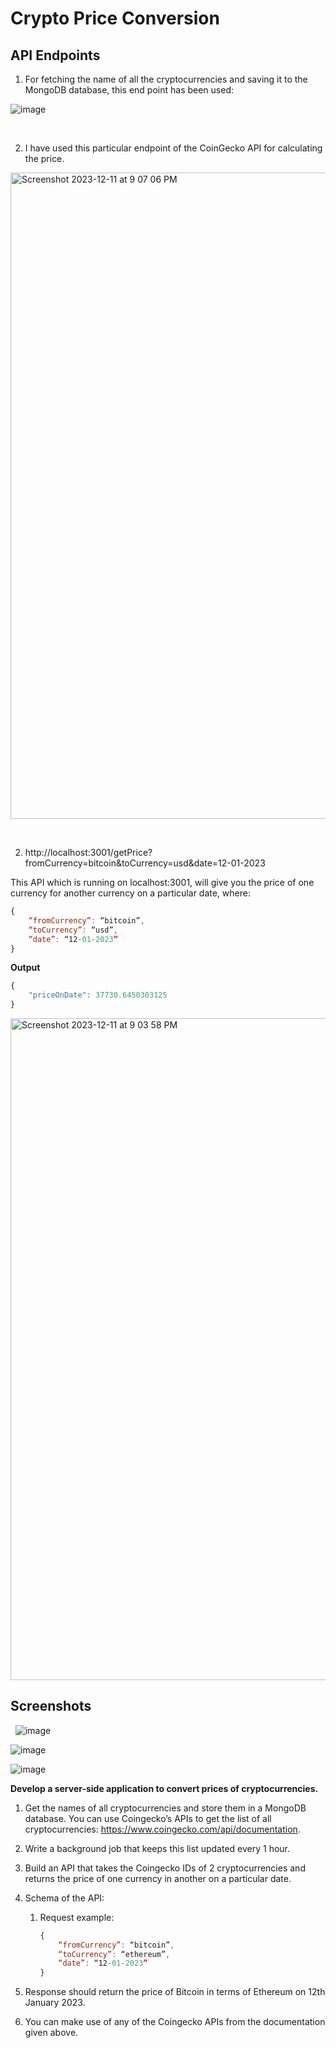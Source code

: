 # Crypto Price Conversion

## API Endpoints

1. For fetching the name of all the cryptocurrencies and saving it to the MongoDB database, this end point has been used:

![image](https://github.com/Kanika637/CryptoPriceConversion/assets/84350895/51ad693a-e987-4c5a-a583-f401b419b574)

&nbsp;

2. I have used this particular endpoint of the CoinGecko API for calculating the price.

<img width="1034" alt="Screenshot 2023-12-11 at 9 07 06 PM" src="https://github.com/Kanika637/CryptoPriceConversion/assets/84350895/ccbd5952-8670-4176-9aa1-ffd898670605">

&nbsp;

2. http://localhost:3001/getPrice?fromCurrency=bitcoin&toCurrency=usd&date=12-01-2023

This API which is running on localhost:3001, will give you the price of one currency for another currency on a particular date, where:

```jsx
{
	“fromCurrency”: “bitcoin”,
	“toCurrency”: “usd”,
	“date”: “12-01-2023”
}
```

**Output**

```jsx
{
    "priceOnDate": 37730.6450303125
}
```


<img width="1059" alt="Screenshot 2023-12-11 at 9 03 58 PM" src="https://github.com/Kanika637/CryptoPriceConversion/assets/84350895/7a325528-8591-40c6-bb1b-866a74585fef">

## Screenshots

&nbsp;
![image](https://github.com/Kanika637/CryptoPriceConversion/assets/84350895/70b6c405-eed9-4009-badc-0682158a268d)

![image](https://github.com/Kanika637/CryptoPriceConversion/assets/84350895/254d7b80-c0f9-4692-9196-d49d7ef1fd0e)

![image](https://github.com/Kanika637/CryptoPriceConversion/assets/84350895/fb210b5b-cc5d-405c-91d3-2d903f6076c2)


**Develop a server-side application to convert prices of cryptocurrencies.**


1. Get the names of all cryptocurrencies and store them in a MongoDB database. You can use Coingecko’s APIs to get the list of all cryptocurrencies: https://www.coingecko.com/api/documentation.
2. Write a background job that keeps this list updated every 1 hour.


1. Build an API that takes the Coingecko IDs of 2 cryptocurrencies and returns the price of one currency in another on a particular date.
2. Schema of the API:
    1. Request example:
        
        ```jsx
        {
        	“fromCurrency”: “bitcoin”,
        	“toCurrency”: “ethereum”,
        	“date”: “12-01-2023”
        }
        ```
        
3. Response should return the price of Bitcoin in terms of Ethereum on 12th January 2023.
4. You can make use of any of the Coingecko APIs from the documentation given above.


